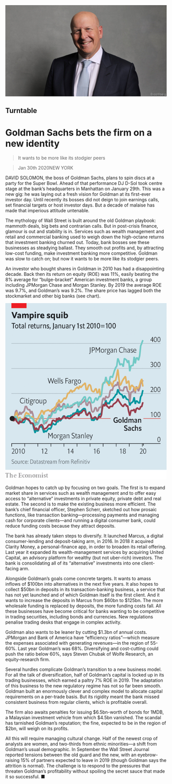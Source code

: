 ![](./images/20200201_FNP503.jpg)

## Turntable

# Goldman Sachs bets the firm on a new identity

> It wants to be more like its stodgier peers

> Jan 30th 2020NEW YORK

DAVID SOLOMON, the boss of Goldman Sachs, plans to spin discs at a party for the Super Bowl. Ahead of that performance DJ D-Sol took centre stage at the bank’s headquarters in Manhattan on January 29th. This was a new gig: he was laying out a fresh vision for Goldman at its first-ever investor day. Until recently its bosses did not deign to join earnings calls, set financial targets or host investor days. But a decade of malaise has made that imperious attitude untenable.

The mythology of Wall Street is built around the old Goldman playbook: mammoth deals, big bets and contrarian calls. But in post-crisis finance, glamour is out and stability is in. Services such as wealth management and retail and commercial banking used to weigh down the high-octane returns that investment banking churned out. Today, bank bosses see these businesses as steadying ballast. They smooth out profits and, by attracting low-cost funding, make investment banking more competitive. Goldman was slow to catch on; but now it wants to be more like its stodgier peers.

An investor who bought shares in Goldman in 2010 has had a disappointing decade. Back then its return on equity (ROE) was 11%, easily beating the 8% average for “bulge-bracket” American investment banks, a group including JPMorgan Chase and Morgan Stanley. By 2019 the average ROE was 9.7%, and Goldman’s was 9.2%. The share price has lagged both the stockmarket and other big banks (see chart).

![](./images/20200201_FNC303.png)

Goldman hopes to catch up by focusing on two goals. The first is to expand market share in services such as wealth management and to offer easy access to “alternative” investments in private equity, private debt and real estate. The second is to make the existing business more efficient. The bank’s chief financial officer, Stephen Scherr, sketched out how prosaic functions, like transaction banking—processing payments and managing cash for corporate clients—and running a digital consumer bank, could reduce funding costs because they attract deposits.

The bank has already taken steps to diversify. It launched Marcus, a digital consumer-lending and deposit-taking arm, in 2016. In 2018 it acquired Clarity Money, a personal-finance app, in order to broaden its retail offering. Last year it expanded its wealth-management services by acquiring United Capital, an advisory platform for wealthy (but not uber-rich) investors. The bank is consolidating all of its “alternative” investments into one client-facing arm.

Alongside Goldman’s goals come concrete targets. It wants to amass inflows of $100bn into alternatives in the next five years. It also hopes to collect $50bn in deposits in its transaction-banking business, a service that has not yet launched and of which Goldman itself is the first client. And it wants to increase the deposits in Marcus from $60bn to $125bn. The more wholesale funding is replaced by deposits, the more funding costs fall. All these businesses have become critical for banks wanting to be competitive in trading securities, including bonds and currencies. New regulations penalise trading desks that engage in complex activity.

Goldman also wants to be leaner by cutting $1.3bn of annual costs. JPMorgan and Bank of America have “efficiency ratios”—which measure the expenses associated with generating revenues—in the region of 55-60%. Last year Goldman’s was 68%. Diversifying and cost-cutting could push the ratio below 60%, says Steven Chubak of Wolfe Research, an equity-research firm.

Several hurdles complicate Goldman’s transition to a new business model. For all the talk of diversification, half of Goldman’s capital is locked up in its trading businesses, which earned a paltry 7% ROE in 2019. The adaptation of this business to the new regulatory regime has not so far been smooth. Goldman built an enormously clever and complex model to allocate capital requirements on a per-trade basis. But its rigidity meant the bank missed consistent business from regular clients, which is profitable overall.

The firm also awaits penalties for issuing $6.5bn-worth of bonds for 1MDB, a Malaysian investment vehicle from which $4.5bn vanished. The scandal has tarnished Goldman’s reputation; the fine, expected to be in the region of $2bn, will weigh on its profits.

All this will require managing cultural change. Half of the newest crop of analysts are women, and two-thirds from ethnic minorities—a shift from Goldman’s usual demographic. In September the Wall Street Journal reported tensions between the old guard and the new, with an eyebrow-raising 15% of partners expected to leave in 2019 (though Goldman says the attrition is normal). The challenge is to respond to the pressures that threaten Goldman’s profitability without spoiling the secret sauce that made it so successful. ■